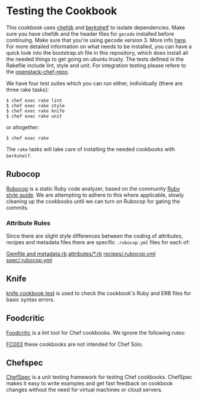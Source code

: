 # Testing the Cookbook #

This cookbook uses [chefdk](https://downloads.chef.io/chef-dk/) and [berkshelf](http://berkshelf.com/) to isolate dependencies. Make sure you have chefdk and the header files for `gecode` installed before continuing. Make sure that you're using gecode version 3. More info [here](https://github.com/opscode/dep-selector-libgecode/tree/0bad63fea305ede624c58506423ced697dd2545e#using-a-system-gecode-instead). For more detailed information on what needs to be installed, you can have a quick look into the bootstrap.sh file in this repository, which does install all the needed things to get going on ubuntu trusty. The tests defined in the Rakefile include lint, style and unit. For integration testing please refere to the [openstack-chef-repo](https://github.com/openstack/openstack-chef-repo).

We have four test suites which you can run either, individually (there are three rake tasks):

    $ chef exec rake lint
    $ chef exec rake style
    $ chef exec rake knife
    $ chef exec rake unit

or altogether:

    $ chef exec rake

The `rake` tasks will take care of installing the needed cookbooks with `berkshelf`.

## Rubocop  ##

[Rubocop](https://github.com/bbatsov/rubocop) is a static Ruby code analyzer, based on the community [Ruby style guide](https://github.com/bbatsov/ruby-style-guide). We are attempting to adhere to this where applicable, slowly cleaning up the cookbooks until we can turn on Rubocop for gating the commits.

### Attribute Rules ###

Since there are slight style differences between the coding of attributes, recipes and metadata files there are specific `.rubocop.yml` files for each of:

   [Gemfile and metadata.rb](.rubocop.yml)
   [attributes/*.rb](attributes/.rubocop.yml)
   [recipes/.rubocop.yml](recipes/.rubocop.yml)
   [spec/.rubocop.yml](spec/.rubocop.yml)

## Knife ##

[knife cookbook test](http://docs.opscode.com/chef/knife.html#test) is used to check the cookbook's Ruby and ERB files for basic syntax errors.

## Foodcritic ##

[Foodcritic](http://acrmp.github.io/foodcritic/) is a lint tool for Chef cookbooks. We ignore the following rules:

[FC003](http://acrmp.github.io/foodcritic/#FC003) these cookbooks are not intended for Chef Solo.

## Chefspec

[ChefSpec](http://code.sethvargo.com/chefspec/) is a unit testing framework for testing Chef cookbooks. ChefSpec makes it easy to write examples and get fast feedback on cookbook changes without the need for virtual machines or cloud servers.
